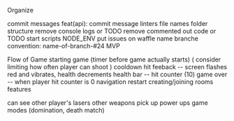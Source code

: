 Organize

commit messages feat(api): commit message
linters
file names
folder structure
remove console logs or TODO
remove commented out code or TODO
start scripts NODE_ENV
put issues on waffle
name branche convention: name-of-branch-#24
MVP

Flow of Game
starting game (timer before game actually starts)
( consider limiting how often player can shoot ) cooldown
hit feeback -- screen flashes red and vibrates, health decrements
health bar -- hit counter (10)
game over -- when player hit counter is 0
navigation restart
creating/joining rooms
features

can see other player's lasers
other weapons
pick up power ups
game modes (domination, death match)
